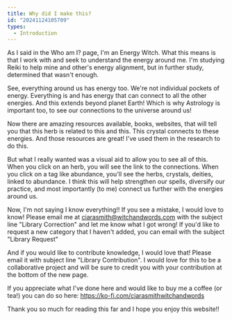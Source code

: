 ```yaml
---
title: Why did I make this?
id: "20241124105709"
types:
  - Introduction
---
```


As I said in the Who am I? page, I'm an Energy Witch. What this means is that I work with and seek to understand the energy around me. I'm studying Reiki to help mine and other's energy alignment, but in further study, determined that wasn't enough.

See, everything around us has energy too. We're not individual pockets of energy. Everything is and has energy that can connect to all the other energies. And this extends beyond planet Earth! Which is why Astrology is important too, to see our connections to the universe around us!

Now there are amazing resources available, books, websites, that will tell you that this herb is related to this and this. This crystal connects to these energies. And those resources are great! I've used them in the research to do this.

But what I really wanted was a visual aid to allow you to see all of this. When you click on an herb, you will see the link to the connections. When you click on a tag like abundance, you'll see the herbs, crystals, deities, linked to abundance. I think this will help strengthen our spells, diversify our practice, and most importantly (to me) connect us further with the energies around us.

Now, I'm not saying I know everything!! If you see a mistake, I would love to know! Please email me at ciarasmith@witchandwords.com with the subject line "Library Correction" and let me know what I got wrong! If you'd like to request a new category that I haven't added, you can email with the subject "Library Request"

And if you would like to contribute knowledge, I would love that! Please email it with subject line "Library Contribution". I would love for this to be a collaborative project and will be sure to credit you with your contribution at the bottom of the new page.

If you appreciate what I've done here and would like to buy me a coffee (or tea!) you can do so here: https://ko-fi.com/ciarasmithwitchandwords

Thank you so much for reading this far and I hope you enjoy this website!!
